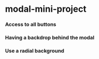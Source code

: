 # modal-mini-project
### Access to all buttons
### Having a backdrop behind the modal
### Use a radial background
